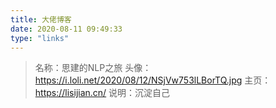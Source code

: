 ```yaml
---
title: 大佬博客
date: 2020-08-11 09:49:33
type: "links"
---
```




> 名称：思建的NLP之旅
> 头像：https://i.loli.net/2020/08/12/NSjVw753lLBorTQ.jpg
> 主页：https://lisijian.cn/
> 说明：沉淀自己

